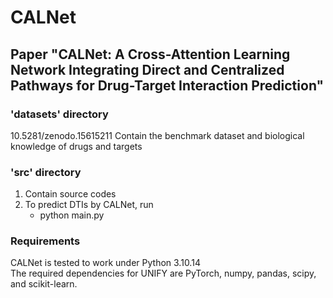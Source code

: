 # CALNet
## Paper "CALNet: A Cross-Attention Learning Network Integrating Direct and Centralized Pathways for Drug-Target Interaction Prediction"
### 'datasets' directory
10.5281/zenodo.15615211
Contain the benchmark dataset and biological knowledge of drugs and targets

### 'src' directory
1. Contain source codes
2. To predict DTIs by CALNet, run
    - python main.py 

### Requirements
CALNet is tested to work under Python 3.10.14  
The required dependencies for UNIFY are PyTorch, numpy, pandas, scipy, and scikit-learn.


